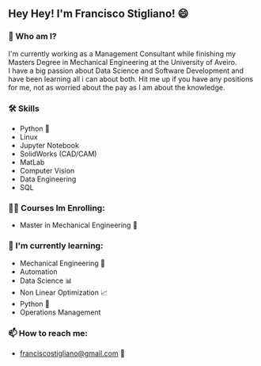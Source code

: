 ## Hey Hey! I'm Francisco Stigliano! 😄

### 🚀 Who am I?
I'm currently working as a Management Consultant 
while finishing my Masters Degree in Mechanical Engineering at the University of Aveiro.   
I have a big passion about Data Science and Software Development and have
been learning all i can about both.
Hit me up if you have any positions for me, not as worried about the pay as I am about the knowledge.

### 🛠 Skills
- Python 🐍
- Linux
- Jupyter Notebook
- SolidWorks (CAD/CAM)
- MatLab
- Computer Vision
- Data Engineering
- SQL

### 👩‍💻 Courses Im Enrolling:
- Master in Mechanical Engineering 🦾

### 🧠 I'm currently learning:
- Mechanical Engineering 🦾
- Automation
- Data Science 📊
- Non Linear Optimization 📈
- Python 🐍
- Operations Management

### 📫 How to reach me:
- franciscostigliano@gmail.com 📧
